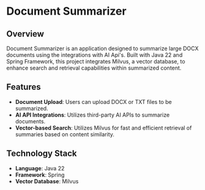 # Document Summarizer

## Overview
Document Summarizer is an application designed to summarize large DOCX documents using the integrations with AI Api's. Built with Java 22 and Spring Framework, this project integrates Milvus, a vector database, to enhance search and retrieval capabilities within summarized content.

## Features
- **Document Upload**: Users can upload DOCX or TXT files to be summarized.
- **AI API Integrations**: Utilizes third-party AI APIs to summarize documents.
- **Vector-based Search**: Utilizes Milvus for fast and efficient retrieval of summaries based on content similarity.

## Technology Stack
- **Language**: Java 22
- **Framework**: Spring
- **Vector Database**: Milvus


